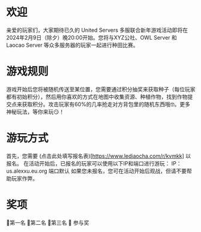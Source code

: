 # 欢迎
亲爱的玩家们，大家期待已久的 United Servers 多服联合新年游戏活动即将在2024年2月9日（除夕）晚20:00开始。您将与XYZ公社、OWL Server 和 Laocao Server 等众多服务器的玩家一起进行种田比赛。
# 游戏规则
游戏开始后您将被随机传送至某位置，您需要通过积分抽奖来获取种子（每位玩家都有初始积分），然后用你喜欢的方式在地图中收集资源、种植作物，找到作物提交点来获取积分。攻击玩家有60%的几率抢走对方背包里的随机东西哦🤓。更多神秘玩法，等你来玩😏！
# 游玩方式
首先，您需要 (点击此处填写报名表)[https://www.lediaocha.com/r/kvmkk] 以报名。
在活动开始后，已报名的玩家可以使用以下IP和端口进行游玩：
IP：us.alexxu.eu.org 端口默认
如果您未报名，您可在活动开始后观战，但请不要帮助玩家作弊。
# 奖项
🥇第一名
🥈第二名
🥉第三名
🎁 参与奖
